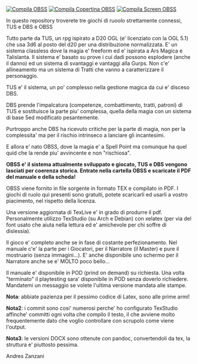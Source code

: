 [![Compila OBSS](https://github.com/buzzqw/TUS/actions/workflows/compila%20OBSS.yml/badge.svg)](https://github.com/buzzqw/TUS/actions/workflows/compila%20OBSS.yml)
[![Compila Copertina OBSS](https://github.com/buzzqw/TUS/actions/workflows/compila%20copertina%20OBSS.yml/badge.svg)](https://github.com/buzzqw/TUS/actions/workflows/compila%20copertina%20OBSS.yml)
[![Compila Screen OBSS](https://github.com/buzzqw/TUS/actions/workflows/Compila%20Screen%20OBSS.yml/badge.svg)](https://github.com/buzzqw/TUS/actions/workflows/Compila%20Screen%20OBSS.yml)

In questo repository troverete tre giochi di ruoolo strettamente connessi, TUS e DBS e OBSS

Tutto parte da TUS, un rpg ispirato a D20 OGL (e' licenziato con la OGL 5.1) che usa 3d6 al posto del d20 per una distribuzione normalizzata. E' un sistema classless dove la magia e' freeform ed e' ispirata a Ars Magica e Talislanta. Il sistema e' basato su prove i cui dadi possono esplodere (anche il danno) ed un sistema di svantaggi e vantaggi alla Gurps. 
Non c'e' allineamento ma un sistema di Tratti che vanno a caratterizzare il personaggio.

TUS e' il sistema, un po' complesso nella gestione magica da cui e' disceso DBS.

DBS prende l'impalcatura (competenze, combattimento, tratti, patroni) di TUS e sostituisce la parte piu' complessa, quella della magia con un sistema di base 5ed modificato pesantemente.

Purtroppo anche DBS ha ricevuto critiche per la parte di magia, non per la complessita' ma per il rischio intrinseco a lanciare gli incantesimi.

E allora e' nato OBSS, dove la magia e' a Spell Point ma comunque ha quel quid che la rende piu' avvincente e non "rischiosa".

**OBSS e' il sistema attualmente sviluppato e giocato, TUS e DBS vengono lasciati per coerenza storica.
Entrate nella cartella OBSS e scaricate il PDF del manuale e della scheda!**

OBSS viene fornito in file sorgente in formato TEX e compilato in PDF. I giochi di ruolo qui presenti sono gratuiti, potete scaricarli ed usarli a vostro piacimento, nel rispetto della licenza.

Una versione aggiornata di TexLive e' in grado di produrre il pdf. Personalmente utilizzo TexStudio (su Arch e Debian) con xelatex (per via del font usato che aiuta nella lettura ed e' amichevole per chi soffre di dislessia).

Il gioco e' completo anche se in fase di costante perfezionamento. Nel manuale c'e' la parte per i Giocatori, per il Narratore (il Master) e pure il mostruario (senza immagini...). E' anche disponibile uno schermo per il Narratore anche se e' MOLTO poco bello...

Il manuale e' disponibile in POD (prind on demand) su richiesta. Una volta "terminato" il playtesting sara' disponibile in POD senza doverlo richiedere. Mandatemi un messaggio se volete l'ultima versione mandata alle stampe.

**Nota**: abbiate pazienza per il pessimo codice di Latex, sono alle prime armi!

**Nota2**: i commit sono cosi' numerosi perche' ho configurato TexStudio affinche' committi ogni volta che compilo il testo, il che avviene molto frequentemente dato che voglio controllare con scrupolo come viene l'output.

**Nota3**: le versioni DOCX sono ottenute con pandoc, convertendoli da tex, la struttura e' piuttosto pessima.

Andres Zanzani
